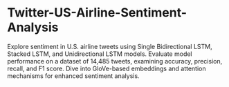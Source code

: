 # Twitter-US-Airline-Sentiment-Analysis
Explore sentiment in U.S. airline tweets using Single Bidirectional LSTM, Stacked LSTM, and Unidirectional LSTM models. Evaluate model performance on a dataset of 14,485 tweets, examining accuracy, precision, recall, and F1 score. Dive into GloVe-based embeddings and attention mechanisms for enhanced sentiment analysis.
